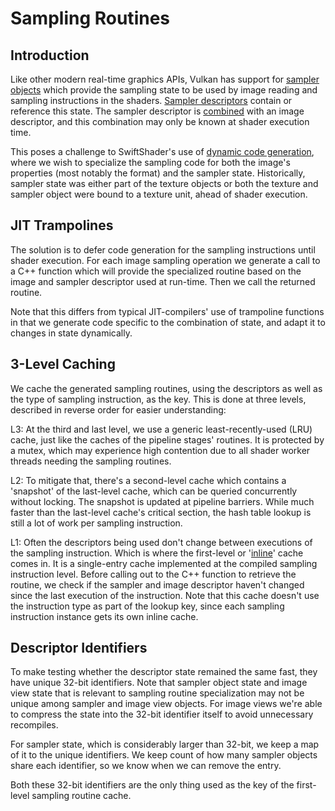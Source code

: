Sampling Routines
=================

Introduction
------------

Like other modern real-time graphics APIs, Vulkan has support for [sampler objects](https://www.khronos.org/registry/vulkan/specs/1.2/html/vkspec.html#samplers) which provide the sampling state to be used by image reading and sampling instructions in the shaders. [Sampler descriptors](https://www.khronos.org/registry/vulkan/specs/1.2/html/vkspec.html#descriptorsets-sampler) contain or reference this state. The sampler descriptor is [combined](https://www.khronos.org/registry/spir-v/specs/unified1/SPIRV.html#OpSampledImage) with an image descriptor, and this combination may only be known at shader execution time.

This poses a challenge to SwiftShader's use of [dynamic code generation](Reactor.md), where we wish to specialize the sampling code for both the image's properties (most notably the format) and the sampler state. Historically, sampler state was either part of the texture objects or both the texture and sampler object were bound to a texture unit, ahead of shader execution.

JIT Trampolines
---------------

The solution is to defer code generation for the sampling instructions until shader execution. For each image sampling operation we generate a call to a C++ function which will provide the specialized routine based on the image and sampler descriptor used at run-time. Then we call the returned routine.

Note that this differs from typical JIT-compilers' use of trampoline functions in that we generate code specific to the combination of state, and adapt it to changes in state dynamically.

3-Level Caching
---------------

We cache the generated sampling routines, using the descriptors as well as the type of sampling instruction, as the key. This is done at three levels, described in reverse order for easier understanding:

L3: At the third and last level, we use a generic least-recently-used (LRU) cache, just like the caches of the pipeline stages' routines. It is protected by a mutex, which may experience high contention due to all shader worker threads needing the sampling routines.

L2: To mitigate that, there's a second-level cache which contains a 'snapshot' of the last-level cache, which can be queried concurrently without locking. The snapshot is updated at pipeline barriers. While much faster than the last-level cache's critical section, the hash table lookup is still a lot of work per sampling instruction.

L1: Often the descriptors being used don't change between executions of the sampling instruction. Which is where the first-level or '[inline](https://en.wikipedia.org/wiki/Inline_caching)' cache comes in. It is a single-entry cache implemented at the compiled sampling instruction level. Before calling out to the C++ function to retrieve the routine, we check if the sampler and image descriptor haven't changed since the last execution of the instruction. Note that this cache doesn't use the instruction type as part of the lookup key, since each sampling instruction instance gets its own inline cache.

Descriptor Identifiers
----------------------

To make testing whether the descriptor state remained the same fast, they have unique 32-bit identifiers. Note that sampler object state and image view state that is relevant to sampling routine specialization may not be unique among sampler and image view objects. For image views we're able to compress the state into the 32-bit identifier itself to avoid unnecessary recompiles.

For sampler state, which is considerably larger than 32-bit, we keep a map of it to the unique identifiers. We keep count of how many sampler objects share each identifier, so we know when we can remove the entry.

Both these 32-bit identifiers are the only thing used as the key of the first-level sampling routine cache.